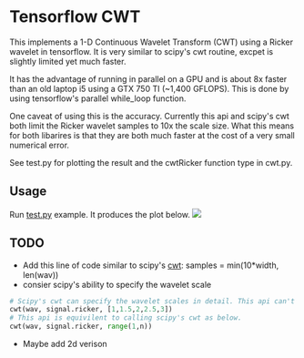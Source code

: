 # Tensorflow CWT
This implements a 1-D Continuous Wavelet Transform (CWT) using a Ricker wavelet in tensorflow. It is very similar to scipy's cwt routine, excpet is slightly limited yet much faster.

It has the advantage of running in parallel on a GPU and is about 8x faster than an old laptop i5 using a GTX 750 TI (~1,400 GFLOPS). This is done by using tensorflow's parallel while_loop function.

One caveat of using this is the accuracy. Currently this api and scipy's cwt both limit the Ricker wavelet samples to 10x the scale size. What this means for both libarires is that they are both much faster at the cost of a very small numerical error.

See test.py for plotting the result and the cwtRicker function type in cwt.py.

## Usage
Run [test.py](https://github.com/nickgeoca/cwt-tensorflow/blob/master/test.py) example. It produces the plot below.
![](https://github.com/nickgeoca/cwt-tensorflow/blob/master/mortletCWT.png)

## TODO
* Add this line of code similar to scipy's [cwt](https://github.com/scipy/scipy/blob/63bcdc4eeafa59553c00e44343dbb38380bd9d45/scipy/signal/wavelets.py#L362): samples = min(10*width, len(wav))
* consier scipy's ability to specify the wavelet scale
```python
# Scipy's cwt can specify the wavelet scales in detail. This api can't do that.
cwt(wav, signal.ricker, [1,1.5,2,2.5,3])
# This api is equivilent to calling scipy's cwt as below.
cwt(wav, signal.ricker, range(1,n))
```
* Maybe add 2d verison
